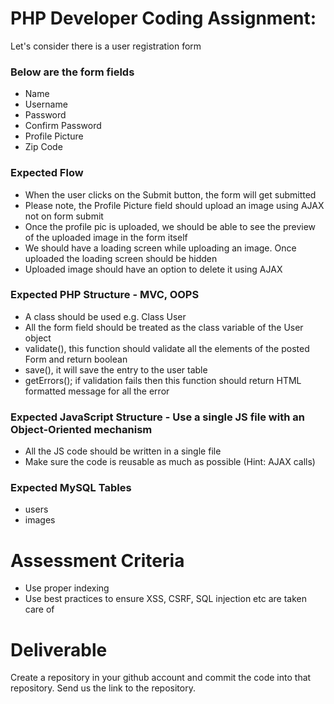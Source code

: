 # PHP Developer Coding Assignment:

Let's consider there is a user registration form

### Below are the form fields
- Name
- Username
- Password
- Confirm Password
- Profile Picture
- Zip Code

### Expected Flow
- When the user clicks on the Submit button, the form will get submitted
- Please note, the Profile Picture field should upload an image using AJAX not on form submit
- Once the profile pic is uploaded, we should be able to see the preview of the uploaded image in the form itself
- We should have a loading screen while uploading an image. Once uploaded the loading screen should be hidden
- Uploaded image should have an option to delete it using AJAX

### Expected PHP Structure - MVC, OOPS
- A class should be used e.g. Class User
- All the form field should be treated as the class variable of the User object
- validate(), this function should validate all the elements of the posted Form and return boolean
- save(), it will save the entry to the user table
- getErrors(); if validation fails then this function should return HTML formatted message for all the error

### Expected JavaScript Structure - Use a single JS file with an Object-Oriented mechanism
- All the JS code should be written in a single file
- Make sure the code is reusable as much as possible (Hint: AJAX calls)

### Expected MySQL Tables
- users
- images

# Assessment Criteria
- Use proper indexing
- Use best practices to ensure XSS, CSRF, SQL injection etc are taken care of

# Deliverable
Create a repository in your github account and commit the code into that repository. Send us the link to the repository.
